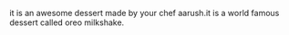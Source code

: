 it is an awesome dessert made by your chef aarush.it is a world famous dessert called oreo milkshake.